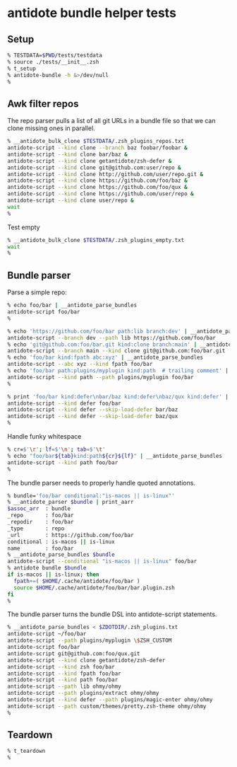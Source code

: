 # antidote bundle helper tests

## Setup

```zsh
% TESTDATA=$PWD/tests/testdata
% source ./tests/__init__.zsh
% t_setup
% antidote-bundle -h &>/dev/null
%
```

## Awk filter repos

The repo parser pulls a list of all git URLs in a bundle file so that we can clone missing ones in parallel.

```zsh
% __antidote_bulk_clone $TESTDATA/.zsh_plugins_repos.txt
antidote-script --kind clone --branch baz foobar/foobar &
antidote-script --kind clone bar/baz &
antidote-script --kind clone getantidote/zsh-defer &
antidote-script --kind clone git@github.com:user/repo &
antidote-script --kind clone http://github.com/user/repo.git &
antidote-script --kind clone https://github.com/foo/baz &
antidote-script --kind clone https://github.com/foo/qux &
antidote-script --kind clone https://github.com/user/repo &
antidote-script --kind clone user/repo &
wait
%
```

Test empty

```zsh
% __antidote_bulk_clone $TESTDATA/.zsh_plugins_empty.txt
wait
%
```

## Bundle parser

Parse a simple repo:

```zsh
% echo foo/bar | __antidote_parse_bundles
antidote-script foo/bar
%
```

```zsh
% echo 'https://github.com/foo/bar path:lib branch:dev' | __antidote_parse_bundles
antidote-script --branch dev --path lib https://github.com/foo/bar
% echo 'git@github.com:foo/bar.git kind:clone branch:main' | __antidote_parse_bundles
antidote-script --branch main --kind clone git@github.com:foo/bar.git
% echo 'foo/bar kind:fpath abc:xyz' | __antidote_parse_bundles
antidote-script --abc xyz --kind fpath foo/bar
% echo 'foo/bar path:plugins/myplugin kind:path  # trailing comment' | __antidote_parse_bundles
antidote-script --kind path --path plugins/myplugin foo/bar
%
```

```zsh
% print 'foo/bar kind:defer\nbar/baz kind:defer\nbaz/qux kind:defer' | __antidote_parse_bundles
antidote-script --kind defer foo/bar
antidote-script --kind defer --skip-load-defer bar/baz
antidote-script --kind defer --skip-load-defer baz/qux
%
```

Handle funky whitespace

```zsh
% cr=$'\r'; lf=$'\n'; tab=$'\t'
% echo "foo/bar${tab}kind:path${cr}${lf}" | __antidote_parse_bundles
antidote-script --kind path foo/bar
%
```

The bundle parser needs to properly handle quoted annotations.

```zsh
% bundle='foo/bar conditional:"is-macos || is-linux"'
% __antidote_parser $bundle | print_aarr
$assoc_arr  : bundle
_repo       : foo/bar
_repodir    : foo/bar
_type       : repo
_url        : https://github.com/foo/bar
conditional : is-macos || is-linux
name        : foo/bar
% __antidote_parse_bundles $bundle
antidote-script --conditional "is-macos || is-linux" foo/bar
% antidote bundle $bundle
if is-macos || is-linux; then
  fpath+=( $HOME/.cache/antidote/foo/bar )
  source $HOME/.cache/antidote/foo/bar/bar.plugin.zsh
fi
%
```

The bundle parser turns the bundle DSL into antidote-script statements.

```zsh
% __antidote_parse_bundles < $ZDOTDIR/.zsh_plugins.txt
antidote-script ~/foo/bar
antidote-script --path plugins/myplugin \$ZSH_CUSTOM
antidote-script foo/bar
antidote-script git@github.com:foo/qux.git
antidote-script --kind clone getantidote/zsh-defer
antidote-script --kind zsh foo/bar
antidote-script --kind fpath foo/bar
antidote-script --kind path foo/bar
antidote-script --path lib ohmy/ohmy
antidote-script --path plugins/extract ohmy/ohmy
antidote-script --kind defer --path plugins/magic-enter ohmy/ohmy
antidote-script --path custom/themes/pretty.zsh-theme ohmy/ohmy
%
```

## Teardown

```zsh
% t_teardown
%
```

